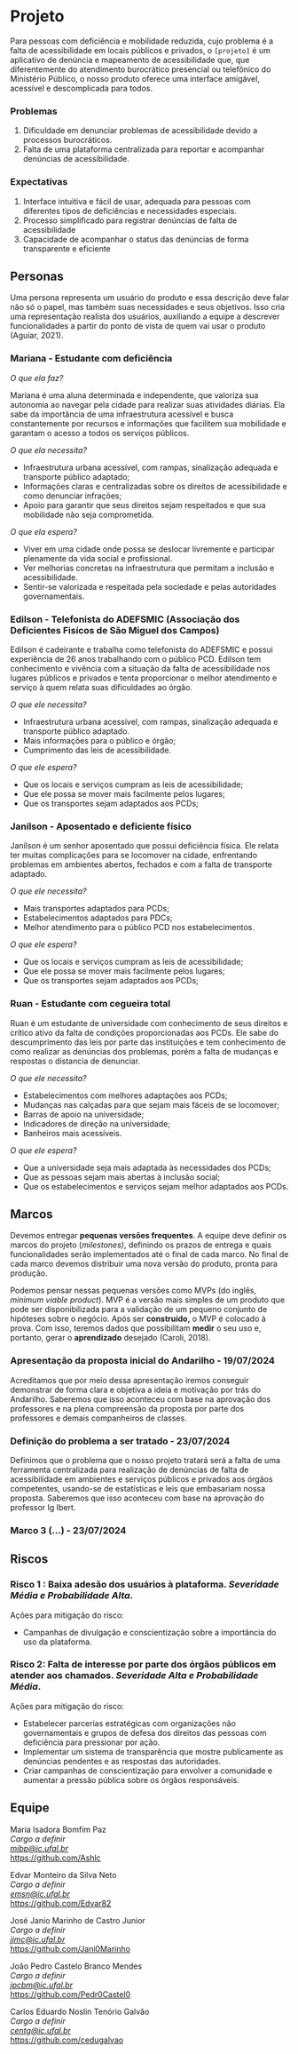 # Projeto

Para pessoas com deficiência e mobilidade reduzida, cujo problema é a falta de acessibilidade em locais públicos e privados, o `[projeto]` é um aplicativo de denúncia e mapeamento de acessibilidade que, que diferentemente do atendimento burocrático presencial ou telefônico do Ministério Público, o nosso produto oferece uma interface amigável, acessível e descomplicada para todos.

### Problemas

1) Dificuldade em denunciar problemas de acessibilidade devido a processos burocráticos.
2) Falta de uma plataforma centralizada para reportar e acompanhar denúncias de acessibilidade.

### Expectativas

1) Interface intuitiva e fácil de usar, adequada para pessoas com diferentes tipos de deficiências e necessidades especiais.
2) Processo simplificado para registrar denúncias de falta de acessibilidade
3) Capacidade de acompanhar o status das denúncias de forma transparente e eficiente

## Personas

Uma persona representa um usuário do produto e essa descrição deve falar não só o papel, mas também suas necessidades e seus objetivos. Isso cria uma representação realista dos usuários, auxiliando a equipe a descrever funcionalidades a partir do ponto de vista de quem vai usar o produto (Aguiar, 2021).

### Mariana - Estudante com deficiência

*O que ela faz?*

Mariana é uma aluna determinada e independente, que valoriza sua autonomia ao navegar pela cidade para realizar suas atividades diárias. Ela sabe da importância de uma infraestrutura acessível e busca constantemente por recursos e informações que facilitem sua mobilidade e garantam o acesso a todos os serviços públicos.

*O que ela necessita?*

- Infraestrutura urbana acessível, com rampas, sinalização adequada e transporte público adaptado;
- Informações claras e centralizadas sobre os direitos de acessibilidade e como denunciar infrações;
- Apoio para garantir que seus direitos sejam respeitados e que sua mobilidade não seja comprometida.

*O que ela espera?*

- Viver em uma cidade onde possa se deslocar livremente e participar plenamente da vida social e profissional.
- Ver melhorias concretas na infraestrutura que permitam a inclusão e acessibilidade.
- Sentir-se valorizada e respeitada pela sociedade e pelas autoridades governamentais.

### Edilson - Telefonista do ADEFSMIC (Associação dos Deficientes Fisícos de São Miguel dos Campos)

Edilson é cadeirante e trabalha como telefonista do ADEFSMIC e possui experiência de 26 anos trabalhando com o público PCD. Edilson tem conhecimento e vivência com a situação da falta de acessibilidade nos lugares públicos e privados e tenta proporcionar o melhor atendimento e serviço à quem relata suas dificuldades ao órgão.

*O que ele necessita?*

- Infraestrutura urbana acessível, com rampas, sinalização adequada e transporte público adaptado.
- Mais informações para o público e órgão;
- Cumprimento das leis de acessibilidade.

*O que ele espera?*

- Que os locais e serviços cumpram as leis de acessibilidade;
- Que ele possa se mover mais facilmente pelos lugares;
- Que os transportes sejam adaptados aos PCDs;

### Janílson - Aposentado e deficiente físico

Janílson é um senhor aposentado que possui deficiência física. Ele relata ter muitas complicações para se locomover na cidade, enfrentando problemas em ambientes abertos, fechados e com a falta de transporte adaptado.

*O que ele necessita?*

- Mais transportes adaptados para PCDs;
- Estabelecimentos adaptados para PDCs;
- Melhor atendimento para o público PCD nos estabelecimentos.

*O que ele espera?*

- Que os locais e serviços cumpram as leis de acessibilidade;
- Que ele possa se mover mais facilmente pelos lugares;
- Que os transportes sejam adaptados aos PCDs;

### Ruan - Estudante com cegueira total

Ruan é um estudante de universidade com conhecimento de seus direitos e crítico ativo da falta de condições proporcionadas aos PCDs. Ele sabe do descumprimento das leis por parte das instituições e tem conhecimento de como realizar as denúncias dos problemas, porém a falta de mudanças e respostas o distancia de denunciar.

*O que ele necessita?*

- Estabelecimentos com melhores adaptações aos PCDs;
- Mudanças nas calçadas para que sejam mais fáceis de se locomover;
- Barras de apoio na universidade;
- Indicadores de direção na universidade;
- Banheiros mais acessíveis.

*O que ele espera?*

- Que a universidade seja mais adaptada às necessidades dos PCDs;
- Que as pessoas sejam mais abertas à inclusão social;
- Que os estabelecimentos e serviços sejam melhor adaptados aos PCDs.


## Marcos

Devemos entregar **pequenas versões frequentes**. A equipe deve definir os marcos do projeto (*milestones)*, definindo os prazos de entrega e quais funcionalidades serão implementados até o final de cada marco. No final de cada marco devemos distribuir uma nova versão do produto, pronta para produção.

Podemos pensar nessas pequenas versões como MVPs (do inglês, *minimum viable product*). MVP é a versão mais simples de um produto que pode ser disponibilizada para a validação de um pequeno conjunto de hipóteses sobre o negócio. Após ser **construído,** o MVP é colocado à prova. Com isso, teremos dados que possibilitam **medir** o seu uso e, portanto, gerar o **aprendizado** desejado (Caroli, 2018).

### Apresentação da proposta inicial do Andarilho - 19/07/2024

Acreditamos que por meio dessa apresentação iremos conseguir demonstrar de forma clara e objetiva a ideia e motivação por trás do Andarilho. Saberemos que isso aconteceu com base na aprovação dos professores e na plena compreensão da proposta por parte dos professores e demais companheiros de classes.

### Definição do problema a ser tratado - 23/07/2024

Definimos que o problema que o nosso projeto tratará será a falta de uma ferramenta centralizada para realização de denúncias de falta de acessibilidade em ambientes e serviços públicos e privados aos órgãos competentes, usando-se de estatísticas e leis que embasariam nossa proposta. Saberemos que isso aconteceu com base na aprovação do professor Ig Ibert.

### Marco 3 (...) - 23/07/2024

## Riscos

### **Risco 1** : Baixa adesão dos usuários à plataforma. *Severidade Média e Probabilidade Alta*.

   Ações para mitigação do risco:

   * Campanhas de divulgação e conscientização sobre a importância do uso da plataforma.

### **Risco 2**: Falta de interesse por parte dos órgãos públicos em atender aos chamados. *Severidade Alta e Probabilidade Média*.

   Ações para mitigação do risco:

   * Estabelecer parcerias estratégicas com organizações não governamentais e grupos de defesa dos direitos das pessoas com deficiência para pressionar por ação.
   * Implementar um sistema de transparência que mostre publicamente as denúncias pendentes e as respostas das autoridades.
   * Criar campanhas de conscientização para envolver a comunidade e aumentar a pressão pública sobre os órgãos responsáveis.



<!--

#### Funcionalidades

- [x] Funcionalidade 1.
- [x] Funcionalidade 2.
- [x] Funcionalidade 3.

[Release Notes ](release_notes_1.md)

### Marco 2 - 20/01/2023

Acreditamos que esse `Marco 1` vai conseguir `resultado esperado`. Saberemos que isso aconteceu com base em `métricas para validar a hipótese do negócio`.

#### Funcionalidades 

- [x] Funcionalidade 1.
- [x] Funcionalidade 2.
- [ ] Funcionalidade 3.

[Release Notes ](release_notes_1.md) -->

<!-- ## Riscos

1. **Risco 1** descrição do risco. *Severidade Baixa e Probabilidade Alta*.

   Ações para mitigação do risco:

   * Ação de mitigação 1.1.

2. **Risco 2** descrição do risco. *Severidade Média e Probabilidade Alta*.

   Ações para mitigação do risco:

   * Ação de mitigação 2.1.
   * Ação de mitigação 2.2. -->

<!-- ## Componentes

### Aplicativo Web 
[descrição breve]
https://github.com/edgebr/templates-artefatos

### Aplicativo Mobile
[descrição breve]
https://github.com/edgebr/templates-artefatos -->

<!-- ## Stakeholders

Stakeholder 1 <br />
*Key User - Cargo na Empresa X* <br />
*E-mail* <br />
(xx) xxxxx-xxxx

Stakeholder 2 <br />
*Key User - Cargo na Empresa X* <br />
*E-mail* <br />
(xx) xxxxx-xxxx -->

## Equipe

Maria Isadora Bomfim Paz <br />
*Cargo a definir* <br />
*mibp@ic.ufal.br* <br />
https://github.com/Ashlc

Edvar Monteiro da Silva Neto <br />
*Cargo a definir* <br />
*emsn@ic.ufal.br* <br />
https://github.com/Edvar82

José Janio Marinho de Castro Junior <br />
*Cargo a definir* <br />
*jjmc@ic.ufal.br* <br />
https://github.com/Jani0Marinho

João Pedro Castelo Branco Mendes <br />
*Cargo a definir* <br />
*jpcbm@ic.ufal.br* <br />
https://github.com/Pedr0Castel0

Carlos Eduardo Noslin Tenório Galvão <br />
*Cargo a definir* <br />
*centg@ic.ufal.br* <br />
https://github.com/cedugalvao

<!-- ## Status Reports

[Status Report 1 (20/12/2022)](status_report_1.md) -->
